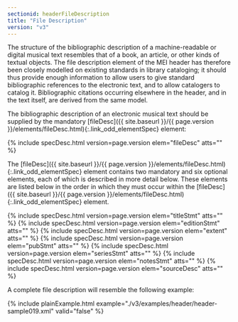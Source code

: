 ```yaml
---
sectionid: headerFileDescription
title: "File Description"
version: "v3"
---
```




The structure of the bibliographic description of a machine-readable or digital musical
text
resembles that of a book, an article, or other kinds of textual objects. The file
description
element of the MEI header has therefore been closely modelled on existing standards
in library
cataloging; it should thus provide enough information to allow users to give standard
bibliographic references to the electronic text, and to allow catalogers to catalog
it.
Bibliographic citations occurring elsewhere in the header, and in the text itself,
are derived
from the same model.

The bibliographic description of an electronic musical text should be supplied by
the
mandatory [fileDesc]({{ site.baseurl }}/{{ page.version }}/elements/fileDesc.html){:.link_odd_elementSpec} element:



{% include specDesc.html version=page.version elem="fileDesc" atts="" %}



The [fileDesc]({{ site.baseurl }}/{{ page.version }}/elements/fileDesc.html){:.link_odd_elementSpec} element contains two mandatory and six optional elements,
each of which is described in more detail below. These elements are listed below in
the order
in which they must occur within the [fileDesc]({{ site.baseurl }}/{{ page.version }}/elements/fileDesc.html){:.link_odd_elementSpec} element.



{% include specDesc.html version=page.version elem="titleStmt" atts="" %}
{% include specDesc.html version=page.version elem="editionStmt" atts="" %}
{% include specDesc.html version=page.version elem="extent" atts="" %}
{% include specDesc.html version=page.version elem="pubStmt" atts="" %}
{% include specDesc.html version=page.version elem="seriesStmt" atts="" %}
{% include specDesc.html version=page.version elem="notesStmt" atts="" %}
{% include specDesc.html version=page.version elem="sourceDesc" atts="" %}



A complete file description will resemble the following example:

{% include plainExample.html example="./v3/examples/header/header-sample019.xml" valid="false" %}








